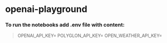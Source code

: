 # openai-playground

### To run the notebooks add .env file with content:

>OPENAI_API_KEY=<value>
>POLYGLON_API_KEY=<value>
>OPEN_WEATHER_API_KEY=<value>
